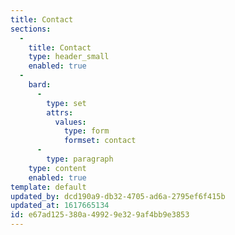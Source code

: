 ```yaml
---
title: Contact
sections:
  -
    title: Contact
    type: header_small
    enabled: true
  -
    bard:
      -
        type: set
        attrs:
          values:
            type: form
            formset: contact
      -
        type: paragraph
    type: content
    enabled: true
template: default
updated_by: dcd190a9-db32-4705-ad6a-2795ef6f415b
updated_at: 1617665134
id: e67ad125-380a-4992-9e32-9af4bb9e3853
---
```

